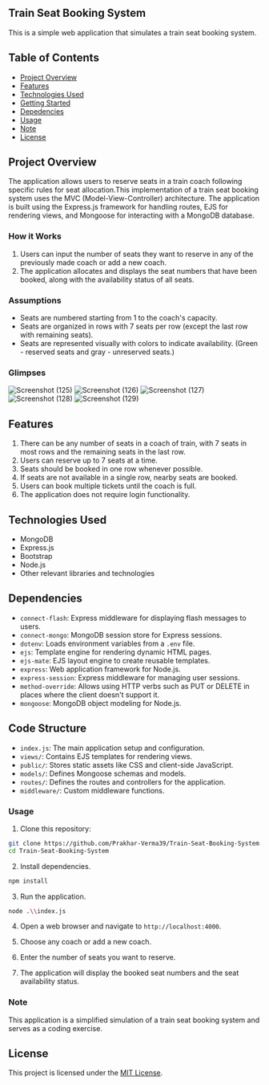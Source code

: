  ## Train Seat Booking System

This is a simple web application that simulates a train seat booking system. 

## Table of Contents

- [Project Overview](#project-overview)
- [Features](#features)
- [Technologies Used](#technologies-used)
- [Getting Started](#getting-started)
- [Depedencies](#depedencies)
- [Usage](#usage)
- [Note](#note)
- [License](#license)

## Project Overview

The application allows users to reserve seats in a train coach following specific rules for seat allocation.This implementation of a train seat booking system uses the MVC (Model-View-Controller) architecture. The application is built using the Express.js framework for handling routes, EJS for rendering views, and Mongoose for interacting with a MongoDB database.

### How it Works

1. Users can input the number of seats they want to reserve in any of the previously made coach or add a new coach.
2. The application allocates and displays the seat numbers that have been booked, along with the availability status of all seats.

### Assumptions

- Seats are numbered starting from 1 to the coach's capacity.
- Seats are organized in rows with 7 seats per row (except the last row with remaining seats).
- Seats are represented visually with colors to indicate availability. (Green - reserved seats and gray - unreserved seats.)

### Glimpses

![Screenshot (125)](https://github.com/Prakhar-Verma39/Train-Seat-Booking-System/assets/103757447/ae957f86-b627-4779-af49-0b62c3cb3e52)
![Screenshot (126)](https://github.com/Prakhar-Verma39/Train-Seat-Booking-System/assets/103757447/3235b6a4-568d-4a75-88c0-a09296bf8d37)
![Screenshot (127)](https://github.com/Prakhar-Verma39/Train-Seat-Booking-System/assets/103757447/a2232e64-252c-43f0-a290-e109476e06a0)
![Screenshot (128)](https://github.com/Prakhar-Verma39/Train-Seat-Booking-System/assets/103757447/8a510477-c430-4f8b-9b31-5e7187d88080)
![Screenshot (129)](https://github.com/Prakhar-Verma39/Train-Seat-Booking-System/assets/103757447/48857f71-8a8c-4a4c-8bb7-7714449732cd)

## Features

1. There can be any number of seats in a coach of train, with 7 seats in most rows and the remaining seats in the last row.
2. Users can reserve up to 7 seats at a time.
3. Seats should be booked in one row whenever possible.
4. If seats are not available in a single row, nearby seats are booked.
5. Users can book multiple tickets until the coach is full.
6. The application does not require login functionality.

## Technologies Used

- MongoDB
- Express.js
- Bootstrap
- Node.js
- Other relevant libraries and technologies

## Dependencies

- `connect-flash`: Express middleware for displaying flash messages to users.
- `connect-mongo`: MongoDB session store for Express sessions.
- `dotenv`: Loads environment variables from a `.env` file.
- `ejs`: Template engine for rendering dynamic HTML pages.
- `ejs-mate`: EJS layout engine to create reusable templates.
- `express`: Web application framework for Node.js.
- `express-session`: Express middleware for managing user sessions.
- `method-override`: Allows using HTTP verbs such as PUT or DELETE in places where the client doesn't support it.
- `mongoose`: MongoDB object modeling for Node.js.

## Code Structure

- `index.js`: The main application setup and configuration.
- `views/`: Contains EJS templates for rendering views.
- `public/`: Stores static assets like CSS and client-side JavaScript.
- `models/`: Defines Mongoose schemas and models.
- `routes/`: Defines the routes and controllers for the application.
- `middleware/`: Custom middleware functions.

### Usage

1. Clone this repository:

```bash
git clone https://github.com/Prakhar-Verma39/Train-Seat-Booking-System.git
cd Train-Seat-Booking-System
```

2. Install dependencies.

```bash
npm install
```

3. Run the application.

```bash
node .\\index.js
```

4. Open a web browser and navigate to `http://localhost:4000`.

5. Choose any coach or add a new coach.

6. Enter the number of seats you want to reserve.

7. The application will display the booked seat numbers and the seat availability status.

### Note

This application is a simplified simulation of a train seat booking system and serves as a coding exercise.

## License

This project is licensed under the [MIT License](LICENSE).
